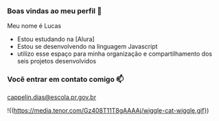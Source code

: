### Boas vindas ao meu perfil 💙

Meu nome é Lucas 

- Estou estudando na [Alura]
- Estou se desenvolvendo na linguagem Javascript
- utilizo esse espaço para minha organização e compartilhamento dos seis projetos desenvolvidos

### Você entrar em contato comigo 📫

cappelin.dias@escola.pr.gov.br 

!{(https://media.tenor.com/Gz408T11T8gAAAAj/wiggle-cat-wiggle.gif})
